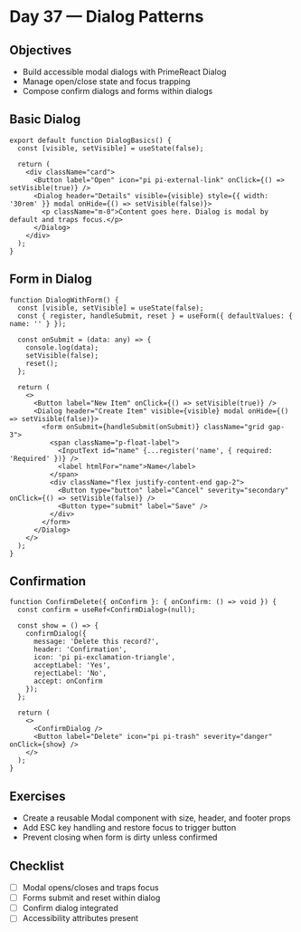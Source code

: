 # Day 37 — Dialog Patterns

## Objectives
- Build accessible modal dialogs with PrimeReact Dialog
- Manage open/close state and focus trapping
- Compose confirm dialogs and forms within dialogs

## Basic Dialog
```tsx
export default function DialogBasics() {
  const [visible, setVisible] = useState(false);

  return (
    <div className="card">
      <Button label="Open" icon="pi pi-external-link" onClick={() => setVisible(true)} />
      <Dialog header="Details" visible={visible} style={{ width: '30rem' }} modal onHide={() => setVisible(false)}>
        <p className="m-0">Content goes here. Dialog is modal by default and traps focus.</p>
      </Dialog>
    </div>
  );
}
```

## Form in Dialog
```tsx
function DialogWithForm() {
  const [visible, setVisible] = useState(false);
  const { register, handleSubmit, reset } = useForm({ defaultValues: { name: '' } });

  const onSubmit = (data: any) => {
    console.log(data);
    setVisible(false);
    reset();
  };

  return (
    <>
      <Button label="New Item" onClick={() => setVisible(true)} />
      <Dialog header="Create Item" visible={visible} modal onHide={() => setVisible(false)}>
        <form onSubmit={handleSubmit(onSubmit)} className="grid gap-3">
          <span className="p-float-label">
            <InputText id="name" {...register('name', { required: 'Required' })} />
            <label htmlFor="name">Name</label>
          </span>
          <div className="flex justify-content-end gap-2">
            <Button type="button" label="Cancel" severity="secondary" onClick={() => setVisible(false)} />
            <Button type="submit" label="Save" />
          </div>
        </form>
      </Dialog>
    </>
  );
}
```

## Confirmation
```tsx
function ConfirmDelete({ onConfirm }: { onConfirm: () => void }) {
  const confirm = useRef<ConfirmDialog>(null);

  const show = () => {
    confirmDialog({
      message: 'Delete this record?',
      header: 'Confirmation',
      icon: 'pi pi-exclamation-triangle',
      acceptLabel: 'Yes',
      rejectLabel: 'No',
      accept: onConfirm
    });
  };

  return (
    <>
      <ConfirmDialog />
      <Button label="Delete" icon="pi pi-trash" severity="danger" onClick={show} />
    </>
  );
}
```

## Exercises
- Create a reusable Modal component with size, header, and footer props
- Add ESC key handling and restore focus to trigger button
- Prevent closing when form is dirty unless confirmed

## Checklist
- [ ] Modal opens/closes and traps focus
- [ ] Forms submit and reset within dialog
- [ ] Confirm dialog integrated
- [ ] Accessibility attributes present